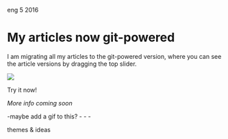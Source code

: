 <permalink>eng</permalink>
<month>5</month>
<year>2016</year>
# My articles now git-powered
I am migrating all my articles to the git-powered version, where you can see the article versions by dragging the top slider.
![](/articles/introducing-gitblog/images/gitblog.png)
Try it now!
*More info coming soon*
<hidden>
-maybe add a gif to this?
-
-
-
</hidden>
<hidden>themes & ideas</hidden>